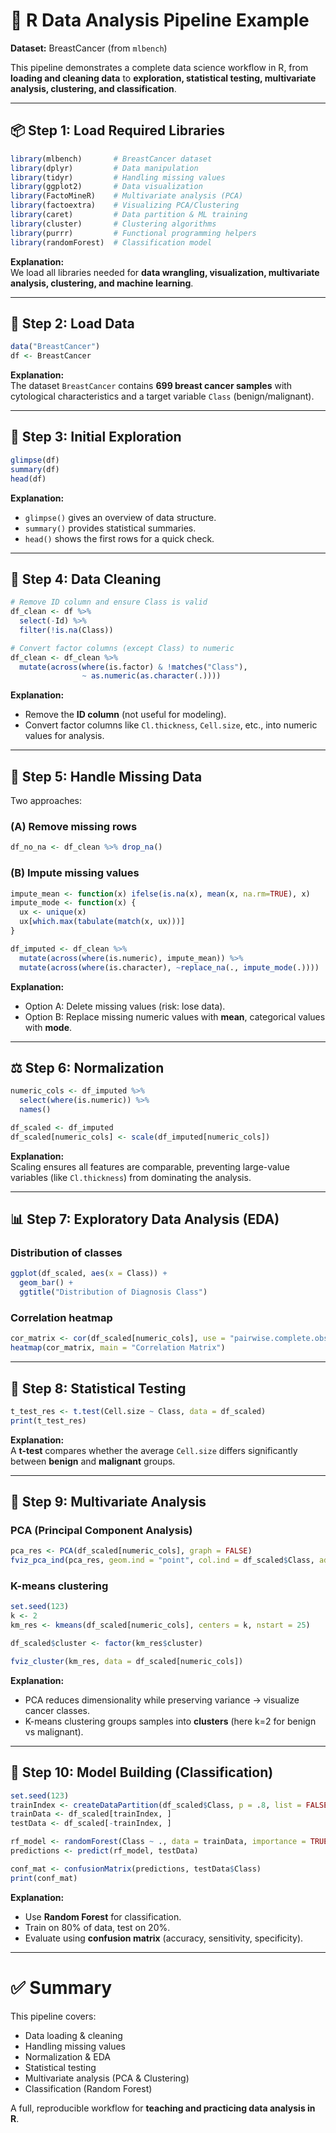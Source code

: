 # 🔬 R Data Analysis Pipeline Example  
**Dataset:** BreastCancer (from `mlbench`)  

This pipeline demonstrates a complete data science workflow in R, from **loading and cleaning data** to **exploration, statistical testing, multivariate analysis, clustering, and classification**.

---

## 📦 Step 1: Load Required Libraries
```r
library(mlbench)       # BreastCancer dataset
library(dplyr)         # Data manipulation
library(tidyr)         # Handling missing values
library(ggplot2)       # Data visualization
library(FactoMineR)    # Multivariate analysis (PCA)
library(factoextra)    # Visualizing PCA/Clustering
library(caret)         # Data partition & ML training
library(cluster)       # Clustering algorithms
library(purrr)         # Functional programming helpers
library(randomForest)  # Classification model
```

**Explanation:**  
We load all libraries needed for **data wrangling, visualization, multivariate analysis, clustering, and machine learning**.

---

## 📂 Step 2: Load Data
```r
data("BreastCancer")
df <- BreastCancer
```

**Explanation:**  
The dataset `BreastCancer` contains **699 breast cancer samples** with cytological characteristics and a target variable `Class` (benign/malignant).

---

## 🔎 Step 3: Initial Exploration
```r
glimpse(df)
summary(df)
head(df)
```

**Explanation:**  
- `glimpse()` gives an overview of data structure.  
- `summary()` provides statistical summaries.  
- `head()` shows the first rows for a quick check.  

---

## 🧹 Step 4: Data Cleaning
```r
# Remove ID column and ensure Class is valid
df_clean <- df %>%
  select(-Id) %>%
  filter(!is.na(Class))

# Convert factor columns (except Class) to numeric
df_clean <- df_clean %>%
  mutate(across(where(is.factor) & !matches("Class"),
                ~ as.numeric(as.character(.))))
```

**Explanation:**  
- Remove the **ID column** (not useful for modeling).  
- Convert factor columns like `Cl.thickness`, `Cell.size`, etc., into numeric values for analysis.  

---

## 🧩 Step 5: Handle Missing Data
Two approaches:  
### (A) Remove missing rows
```r
df_no_na <- df_clean %>% drop_na()
```

### (B) Impute missing values
```r
impute_mean <- function(x) ifelse(is.na(x), mean(x, na.rm=TRUE), x)
impute_mode <- function(x) {
  ux <- unique(x)
  ux[which.max(tabulate(match(x, ux)))]
}

df_imputed <- df_clean %>%
  mutate(across(where(is.numeric), impute_mean)) %>%
  mutate(across(where(is.character), ~replace_na(., impute_mode(.))))
```

**Explanation:**  
- Option A: Delete missing values (risk: lose data).  
- Option B: Replace missing numeric values with **mean**, categorical values with **mode**.  

---

## ⚖️ Step 6: Normalization
```r
numeric_cols <- df_imputed %>%
  select(where(is.numeric)) %>%
  names()

df_scaled <- df_imputed
df_scaled[numeric_cols] <- scale(df_imputed[numeric_cols])
```

**Explanation:**  
Scaling ensures all features are comparable, preventing large-value variables (like `Cl.thickness`) from dominating the analysis.

---

## 📊 Step 7: Exploratory Data Analysis (EDA)
### Distribution of classes
```r
ggplot(df_scaled, aes(x = Class)) +
  geom_bar() +
  ggtitle("Distribution of Diagnosis Class")
```

### Correlation heatmap
```r
cor_matrix <- cor(df_scaled[numeric_cols], use = "pairwise.complete.obs")
heatmap(cor_matrix, main = "Correlation Matrix")
```

---

## 📑 Step 8: Statistical Testing
```r
t_test_res <- t.test(Cell.size ~ Class, data = df_scaled)
print(t_test_res)
```

**Explanation:**  
A **t-test** compares whether the average `Cell.size` differs significantly between **benign** and **malignant** groups.

---

## 🔀 Step 9: Multivariate Analysis

### PCA (Principal Component Analysis)
```r
pca_res <- PCA(df_scaled[numeric_cols], graph = FALSE)
fviz_pca_ind(pca_res, geom.ind = "point", col.ind = df_scaled$Class, addEllipses = TRUE)
```

### K-means clustering
```r
set.seed(123)
k <- 2
km_res <- kmeans(df_scaled[numeric_cols], centers = k, nstart = 25)

df_scaled$cluster <- factor(km_res$cluster)

fviz_cluster(km_res, data = df_scaled[numeric_cols])
```

**Explanation:**  
- PCA reduces dimensionality while preserving variance → visualize cancer classes.  
- K-means clustering groups samples into **clusters** (here k=2 for benign vs malignant).  

---

## 🤖 Step 10: Model Building (Classification)

```r
set.seed(123)
trainIndex <- createDataPartition(df_scaled$Class, p = .8, list = FALSE)
trainData <- df_scaled[trainIndex, ]
testData <- df_scaled[-trainIndex, ]

rf_model <- randomForest(Class ~ ., data = trainData, importance = TRUE)
predictions <- predict(rf_model, testData)

conf_mat <- confusionMatrix(predictions, testData$Class)
print(conf_mat)
```

**Explanation:**  
- Use **Random Forest** for classification.  
- Train on 80% of data, test on 20%.  
- Evaluate using **confusion matrix** (accuracy, sensitivity, specificity).  

---

# ✅ Summary
This pipeline covers:  
- Data loading & cleaning  
- Handling missing values  
- Normalization & EDA  
- Statistical testing  
- Multivariate analysis (PCA & Clustering)  
- Classification (Random Forest)  

A full, reproducible workflow for **teaching and practicing data analysis in R**.  
